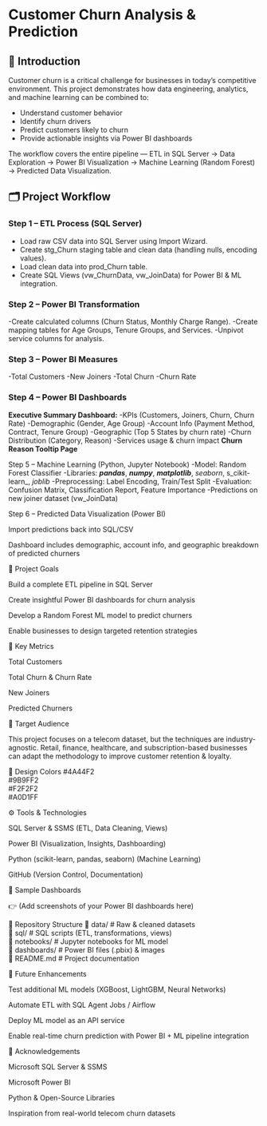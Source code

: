 # Customer Churn Analysis & Prediction
## 🚀 Introduction

Customer churn is a critical challenge for businesses in today’s competitive environment. This project demonstrates how data engineering, analytics, and machine learning can be combined to:
-   Understand customer behavior
-   Identify churn drivers
-   Predict customers likely to churn
-   Provide actionable insights via Power BI dashboards

The workflow covers the entire pipeline — ETL in SQL Server → Data Exploration → Power BI Visualization → Machine Learning (Random Forest) → Predicted Data Visualization.

## 🗂️ Project Workflow
### Step 1 – ETL Process (SQL Server)
-  Load raw CSV data into SQL Server using Import Wizard.
-  Create stg_Churn staging table and clean data (handling nulls, encoding values).
-   Load clean data into prod_Churn table.
-  Create SQL Views (vw_ChurnData, vw_JoinData) for Power BI & ML integration.

### Step 2 – Power BI Transformation
-Create calculated columns (Churn Status, Monthly Charge Range).
-Create mapping tables for Age Groups, Tenure Groups, and Services.
-Unpivot service columns for analysis.

### Step 3 – Power BI Measures
-Total Customers
-New Joiners
-Total Churn
-Churn Rate

### Step 4 – Power BI Dashboards
**Executive Summary Dashboard:**
-KPIs (Customers, Joiners, Churn, Churn Rate)
-Demographic (Gender, Age Group)
-Account Info (Payment Method, Contract, Tenure Group)
-Geographic (Top 5 States by churn rate)
-Churn Distribution (Category, Reason)
-Services usage & churn impact
**Churn Reason Tooltip Page**

Step 5 – Machine Learning (Python, Jupyter Notebook)
-Model: Random Forest Classifier
-Libraries: _**pandas**_, _**numpy**_, **_matplotlib_**, _seaborn_, s_cikit-learn_, _joblib_
-Preprocessing: Label Encoding, Train/Test Split
-Evaluation: Confusion Matrix, Classification Report, Feature Importance
-Predictions on new joiner dataset (vw_JoinData)

Step 6 – Predicted Data Visualization (Power BI)

Import predictions back into SQL/CSV

Dashboard includes demographic, account info, and geographic breakdown of predicted churners

🎯 Project Goals

Build a complete ETL pipeline in SQL Server

Create insightful Power BI dashboards for churn analysis

Develop a Random Forest ML model to predict churners

Enable businesses to design targeted retention strategies

📌 Key Metrics

Total Customers

Total Churn & Churn Rate

New Joiners

Predicted Churners

👥 Target Audience

This project focuses on a telecom dataset, but the techniques are industry-agnostic. Retail, finance, healthcare, and subscription-based businesses can adapt the methodology to improve customer retention & loyalty.

🎨 Design Colors
#4A44F2  
#9B9FF2  
#F2F2F2  
#A0D1FF  

⚙️ Tools & Technologies

SQL Server & SSMS (ETL, Data Cleaning, Views)

Power BI (Visualization, Insights, Dashboarding)

Python (scikit-learn, pandas, seaborn) (Machine Learning)

GitHub (Version Control, Documentation)

📸 Sample Dashboards

👉 (Add screenshots of your Power BI dashboards here)

📂 Repository Structure
📁 data/                 # Raw & cleaned datasets  
📁 sql/                  # SQL scripts (ETL, transformations, views)  
📁 notebooks/            # Jupyter notebooks for ML model  
📁 dashboards/           # Power BI files (.pbix) & images  
📄 README.md             # Project documentation  

🔮 Future Enhancements

Test additional ML models (XGBoost, LightGBM, Neural Networks)

Automate ETL with SQL Agent Jobs / Airflow

Deploy ML model as an API service

Enable real-time churn prediction with Power BI + ML pipeline integration

🙌 Acknowledgements

Microsoft SQL Server & SSMS

Microsoft Power BI

Python & Open-Source Libraries

Inspiration from real-world telecom churn datasets
